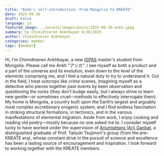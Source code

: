 ```yaml
---
title: "Ankh's self-introduction: From Mongolia to KREATE"
date: 2025-09-30
draft: False
language: ja
featured_image: ../assets/images/posts/2025-09-30-ankh.jpeg
summary: by Chimidtseren Ankhbayar 9/30/2025
author: Chimidtseren Ankhbayar
categories: member
tags: [member]
---
```


Hi, I'm Chimidtseren Ankhbayar, a new [IGPAS](https://youtu.be/sqYyUozrFpw) master's student from Mongolia. Please call me Ankh "アンカ". I see myself as both a product and a part of the universe and its evolution, even down to the level of the elements comprising me, and I feel a natural duty to try to understand it. Out in the field, I treat outcrops like crime scenes, imagining myself as a detective who pieces together past events by keen observation and questioning the rocks (they don’t budge easily, but I always strive to learn new gentle—or sometimes cruel—methods to effectively interrogate them). My home is Mongolia, a country built upon the Earth’s largest and arguably most complex accretionary orogenic system, and I find endless fascination in striking structural formations, in tectonics, and in the various manifestations of elemental migration. Aside from work, I enjoy cooking and reading old poetry—mostly because no one asked me to. I consider myself lucky to have worked under the supervision of [Ariuntsetseg (Ari) Ganbat](https://scholar.google.com/citations?user=OaUVw7YAAAAJ), a distinguished graduate of Prof. Tatsuki Tsujimori's group (from the pre-KREATE era), whose constant drive in the pursuit of science and excellence has been a lasting source of encouragement and inspiration. I look forward to working together with the KREATE members
.
